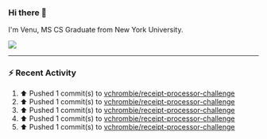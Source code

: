 ### Hi there 👋

I'm Venu, MS CS Graduate from New York University.


![](https://komarev.com/ghpvc/?username=vchrombie&label=👀)

---

### :zap: Recent Activity

<!--RECENT_ACTIVITY:start-->
1. ⬆️ Pushed 1 commit(s) to [vchrombie/receipt-processor-challenge](https://github.com/vchrombie/receipt-processor-challenge)<br>
2. ⬆️ Pushed 1 commit(s) to [vchrombie/receipt-processor-challenge](https://github.com/vchrombie/receipt-processor-challenge)<br>
3. ⬆️ Pushed 1 commit(s) to [vchrombie/receipt-processor-challenge](https://github.com/vchrombie/receipt-processor-challenge)<br>
4. ⬆️ Pushed 1 commit(s) to [vchrombie/receipt-processor-challenge](https://github.com/vchrombie/receipt-processor-challenge)<br>
5. ⬆️ Pushed 1 commit(s) to [vchrombie/receipt-processor-challenge](https://github.com/vchrombie/receipt-processor-challenge)<br>
<!--RECENT_ACTIVITY:end-->

<!--
**vchrombie/vchrombie** is a ✨ _special_ ✨ repository because its `README.md` (this file) appears on your GitHub profile.

Here are some ideas to get you started:

- 🔭 I’m currently working on ...
- 🌱 I’m currently learning ...
- 👯 I’m looking to collaborate on ...
- 🤔 I’m looking for help with ...
- 💬 Ask me about ...
- 📫 How to reach me: ...
- 😄 Pronouns: ...
- ⚡ Fun fact: ...
-->
